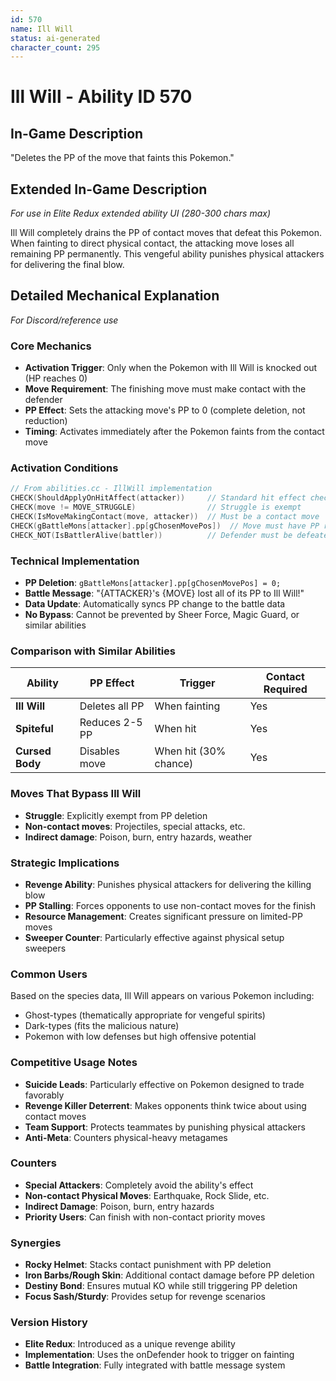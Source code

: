 ```yaml
---
id: 570
name: Ill Will
status: ai-generated
character_count: 295
---
```


# Ill Will - Ability ID 570

## In-Game Description
"Deletes the PP of the move that faints this Pokemon."

## Extended In-Game Description
*For use in Elite Redux extended ability UI (280-300 chars max)*

Ill Will completely drains the PP of contact moves that defeat this Pokemon. When fainting to direct physical contact, the attacking move loses all remaining PP permanently. This vengeful ability punishes physical attackers for delivering the final blow.

## Detailed Mechanical Explanation
*For Discord/reference use*

### Core Mechanics
- **Activation Trigger**: Only when the Pokemon with Ill Will is knocked out (HP reaches 0)
- **Move Requirement**: The finishing move must make contact with the defender
- **PP Effect**: Sets the attacking move's PP to 0 (complete deletion, not reduction)
- **Timing**: Activates immediately after the Pokemon faints from the contact move

### Activation Conditions
```cpp
// From abilities.cc - IllWill implementation
CHECK(ShouldApplyOnHitAffect(attacker))     // Standard hit effect check
CHECK(move != MOVE_STRUGGLE)                // Struggle is exempt
CHECK(IsMoveMakingContact(move, attacker))  // Must be a contact move
CHECK(gBattleMons[attacker].pp[gChosenMovePos])  // Move must have PP remaining
CHECK_NOT(IsBattlerAlive(battler))          // Defender must be defeated
```

### Technical Implementation
- **PP Deletion**: `gBattleMons[attacker].pp[gChosenMovePos] = 0;`
- **Battle Message**: "{ATTACKER}'s {MOVE} lost all of its PP to Ill Will!"
- **Data Update**: Automatically syncs PP change to the battle data
- **No Bypass**: Cannot be prevented by Sheer Force, Magic Guard, or similar abilities

### Comparison with Similar Abilities
| Ability | PP Effect | Trigger | Contact Required |
|---------|-----------|---------|------------------|
| **Ill Will** | Deletes all PP | When fainting | Yes |
| **Spiteful** | Reduces 2-5 PP | When hit | Yes |
| **Cursed Body** | Disables move | When hit (30% chance) | Yes |

### Moves That Bypass Ill Will
- **Struggle**: Explicitly exempt from PP deletion
- **Non-contact moves**: Projectiles, special attacks, etc.
- **Indirect damage**: Poison, burn, entry hazards, weather

### Strategic Implications
- **Revenge Ability**: Punishes physical attackers for delivering the killing blow
- **PP Stalling**: Forces opponents to use non-contact moves for the finish
- **Resource Management**: Creates significant pressure on limited-PP moves
- **Sweeper Counter**: Particularly effective against physical setup sweepers

### Common Users
Based on the species data, Ill Will appears on various Pokemon including:
- Ghost-types (thematically appropriate for vengeful spirits)
- Dark-types (fits the malicious nature)
- Pokemon with low defenses but high offensive potential

### Competitive Usage Notes
- **Suicide Leads**: Particularly effective on Pokemon designed to trade favorably
- **Revenge Killer Deterrent**: Makes opponents think twice about using contact moves
- **Team Support**: Protects teammates by punishing physical attackers
- **Anti-Meta**: Counters physical-heavy metagames

### Counters
- **Special Attackers**: Completely avoid the ability's effect
- **Non-contact Physical Moves**: Earthquake, Rock Slide, etc.
- **Indirect Damage**: Poison, burn, entry hazards
- **Priority Users**: Can finish with non-contact priority moves

### Synergies
- **Rocky Helmet**: Stacks contact punishment with PP deletion
- **Iron Barbs/Rough Skin**: Additional contact damage before PP deletion
- **Destiny Bond**: Ensures mutual KO while still triggering PP deletion
- **Focus Sash/Sturdy**: Provides setup for revenge scenarios

### Version History
- **Elite Redux**: Introduced as a unique revenge ability
- **Implementation**: Uses the onDefender hook to trigger on fainting
- **Battle Integration**: Fully integrated with battle message system